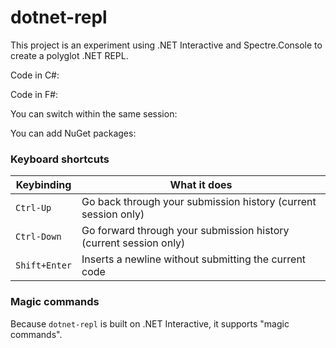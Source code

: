 # dotnet-repl

This project is an experiment using .NET Interactive and Spectre.Console to create a polyglot .NET REPL. 


Code in C#:


Code in F#:




You can switch within the same session:




You can add NuGet packages:












### Keyboard shortcuts

Keybinding      | What it does                                                      |
----------------|-------------------------------------------------------------------|
`Ctrl-Up`       | Go back through your submission history (current session only)
`Ctrl-Down`     | Go forward through your submission history (current session only)
`Shift+Enter`   | Inserts a newline without submitting the current code

### Magic commands

Because `dotnet-repl` is built on .NET Interactive, it supports "magic commands".
